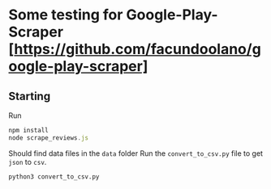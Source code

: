 # Some testing for Google-Play-Scraper [https://github.com/facundoolano/google-play-scraper]

## Starting
Run 
```js
npm install
node scrape_reviews.js
```

Should find data files in the `data` folder
Run the `convert_to_csv.py` file to get `json` to `csv`. 
```
python3 convert_to_csv.py
```
